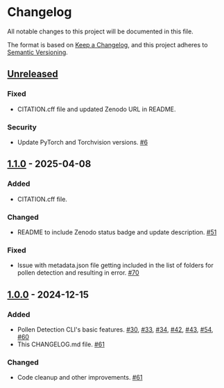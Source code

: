 # Changelog

All notable changes to this project will be documented in this file.

The format is based on [Keep a Changelog](https://keepachangelog.com/en/1.1.0/),
and this project adheres to [Semantic Versioning](https://semver.org/spec/v2.0.0.html).

## [Unreleased]

### Fixed
- CITATION.cff file and updated Zenodo URL in README.

### Security
- Update PyTorch and Torchvision versions. [#6](https://github.com/paleopollen/pollen-detection-cli/security/dependabot/6)

## [1.1.0] - 2025-04-08

### Added
- CITATION.cff file.

### Changed
- README to include Zenodo status badge and update description. [#51](https://github.com/paleopollen/palyim-issues/issues/61)

### Fixed
- Issue with metadata.json file getting included in the list of folders for pollen detection and resulting in error. [#70](https://github.com/paleopollen/palyim-issues/issues/70)

## [1.0.0] - 2024-12-15

### Added
- Pollen Detection CLI's basic features. [#30](https://github.com/paleopollen/palyim-issues/issues/30), [#33](https://github.com/paleopollen/palyim-issues/issues/33), [#34](https://github.com/paleopollen/palyim-issues/issues/34), [#42](https://github.com/paleopollen/palyim-issues/issues/42), [#43](https://github.com/paleopollen/palyim-issues/issues/43), [#54](https://github.com/paleopollen/palyim-issues/issues/54), [#60](https://github.com/paleopollen/palyim-issues/issues/60) 
- This CHANGELOG.md file. [#61](https://github.com/paleopollen/palyim-issues/issues/61)

### Changed
- Code cleanup and other improvements. [#61](https://github.com/paleopollen/palyim-issues/issues/61)

[unreleased]: https://github.com/paleopollen/pollen-detection-cli/compare/v1.1.0...HEAD
[1.1.0]: https://github.com/paleopollen/pollen-detection-cli/compare/v1.0.0...v1.1.0
[1.0.0]: https://github.com/paleopollen/pollen-detection-cli/releases/tag/v1.0.0